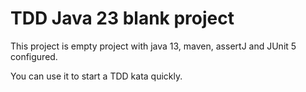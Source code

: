 # TDD Java 23 blank project

This project is empty project with java 13, maven, assertJ and JUnit 5 configured.

You can use it to start a TDD kata quickly. 
